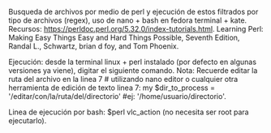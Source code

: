 Busqueda de archivos por medio de perl y ejecución de estos filtrados por tipo de archivos (regex), uso de nano + bash en fedora terminal + kate.
Recursos:
https://perldoc.perl.org/5.32.0/index-tutorials.html.
Learning Perl: Making Easy Things Easy and Hard Things Possible, Seventh Edition, Randal L., Schwartz, brian d foy, and Tom Phoenix.

Ejecución: desde la terminal linux + perl instalado (por defecto en algunas versiones ya viene), digitar el siguiente comando.
    Nota: Recuerde editar la ruta del archivo en la linea 7 # utilizando nano editor o cualquier otra herramienta de edición de texto
            linea 7: my $dir_to_process = '/editar/con/la/ruta/del/directorio' #ej: '/home/usuario/directorio'.
            
Linea de ejecución por bash: $perl vlc_action (no necesita ser root para ejecutarlo).
